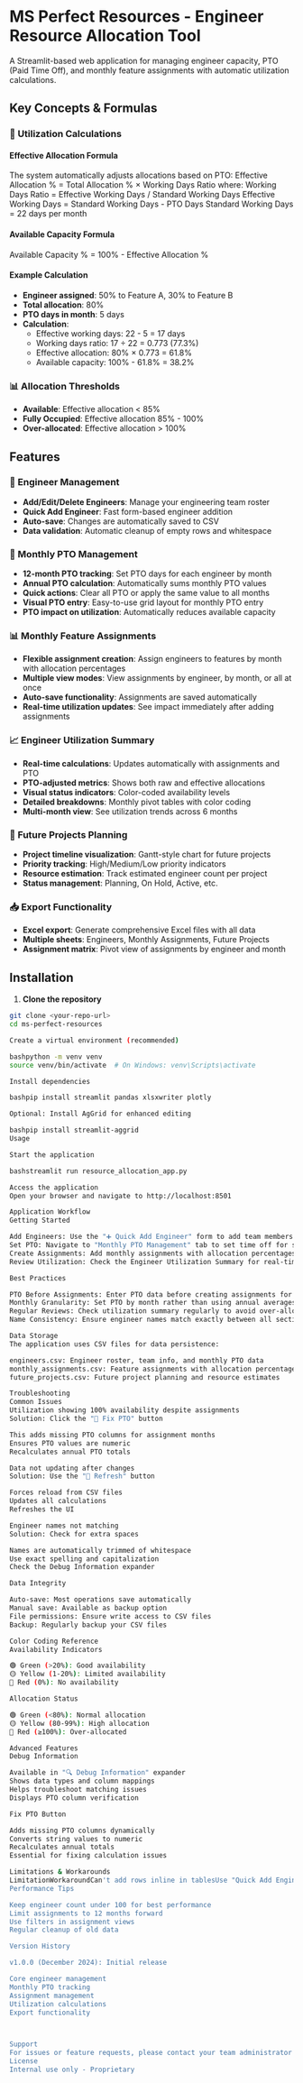 # MS Perfect Resources - Engineer Resource Allocation Tool

A Streamlit-based web application for managing engineer capacity, PTO (Paid Time Off), and monthly feature assignments with automatic utilization calculations.

## Key Concepts & Formulas

### 🧮 Utilization Calculations

#### Effective Allocation Formula
The system automatically adjusts allocations based on PTO:
Effective Allocation % = Total Allocation % × Working Days Ratio
where:
Working Days Ratio = Effective Working Days / Standard Working Days
Effective Working Days = Standard Working Days - PTO Days
Standard Working Days = 22 days per month

#### Available Capacity Formula
Available Capacity % = 100% - Effective Allocation %

#### Example Calculation
- **Engineer assigned**: 50% to Feature A, 30% to Feature B
- **Total allocation**: 80%
- **PTO days in month**: 5 days
- **Calculation**:
  - Effective working days: 22 - 5 = 17 days
  - Working days ratio: 17 ÷ 22 = 0.773 (77.3%)
  - Effective allocation: 80% × 0.773 = 61.8%
  - Available capacity: 100% - 61.8% = 38.2%

### 📊 Allocation Thresholds
- **Available**: Effective allocation < 85%
- **Fully Occupied**: Effective allocation 85% - 100%
- **Over-allocated**: Effective allocation > 100%

## Features

### 👥 Engineer Management
- **Add/Edit/Delete Engineers**: Manage your engineering team roster
- **Quick Add Engineer**: Fast form-based engineer addition
- **Auto-save**: Changes are automatically saved to CSV
- **Data validation**: Automatic cleanup of empty rows and whitespace

### 📅 Monthly PTO Management
- **12-month PTO tracking**: Set PTO days for each engineer by month
- **Annual PTO calculation**: Automatically sums monthly PTO values
- **Quick actions**: Clear all PTO or apply the same value to all months
- **Visual PTO entry**: Easy-to-use grid layout for monthly PTO entry
- **PTO impact on utilization**: Automatically reduces available capacity

### 📊 Monthly Feature Assignments
- **Flexible assignment creation**: Assign engineers to features by month with allocation percentages
- **Multiple view modes**: View assignments by engineer, by month, or all at once
- **Auto-save functionality**: Assignments are saved automatically
- **Real-time utilization updates**: See impact immediately after adding assignments

### 📈 Engineer Utilization Summary
- **Real-time calculations**: Updates automatically with assignments and PTO
- **PTO-adjusted metrics**: Shows both raw and effective allocations
- **Visual status indicators**: Color-coded availability levels
- **Detailed breakdowns**: Monthly pivot tables with color coding
- **Multi-month view**: See utilization trends across 6 months

### 🚀 Future Projects Planning
- **Project timeline visualization**: Gantt-style chart for future projects
- **Priority tracking**: High/Medium/Low priority indicators
- **Resource estimation**: Track estimated engineer count per project
- **Status management**: Planning, On Hold, Active, etc.

### 📥 Export Functionality
- **Excel export**: Generate comprehensive Excel files with all data
- **Multiple sheets**: Engineers, Monthly Assignments, Future Projects
- **Assignment matrix**: Pivot view of assignments by engineer and month

## Installation

1. **Clone the repository**
```bash
git clone <your-repo-url>
cd ms-perfect-resources

Create a virtual environment (recommended)

bashpython -m venv venv
source venv/bin/activate  # On Windows: venv\Scripts\activate

Install dependencies

bashpip install streamlit pandas xlsxwriter plotly

Optional: Install AgGrid for enhanced editing

bashpip install streamlit-aggrid
Usage

Start the application

bashstreamlit run resource_allocation_app.py

Access the application
Open your browser and navigate to http://localhost:8501

Application Workflow
Getting Started

Add Engineers: Use the "➕ Quick Add Engineer" form to add team members
Set PTO: Navigate to "Monthly PTO Management" tab to set time off for specific months
Create Assignments: Add monthly assignments with allocation percentages
Review Utilization: Check the Engineer Utilization Summary for real-time availability

Best Practices

PTO Before Assignments: Enter PTO data before creating assignments for accurate calculations
Monthly Granularity: Set PTO by month rather than using annual averages
Regular Reviews: Check utilization summary regularly to avoid over-allocation
Name Consistency: Ensure engineer names match exactly between all sections

Data Storage
The application uses CSV files for data persistence:

engineers.csv: Engineer roster, team info, and monthly PTO data
monthly_assignments.csv: Feature assignments with allocation percentages
future_projects.csv: Future project planning and resource estimates

Troubleshooting
Common Issues
Utilization showing 100% availability despite assignments
Solution: Click the "🔧 Fix PTO" button

This adds missing PTO columns for assignment months
Ensures PTO values are numeric
Recalculates annual PTO totals

Data not updating after changes
Solution: Use the "🔄 Refresh" button

Forces reload from CSV files
Updates all calculations
Refreshes the UI

Engineer names not matching
Solution: Check for extra spaces

Names are automatically trimmed of whitespace
Use exact spelling and capitalization
Check the Debug Information expander

Data Integrity

Auto-save: Most operations save automatically
Manual save: Available as backup option
File permissions: Ensure write access to CSV files
Backup: Regularly backup your CSV files

Color Coding Reference
Availability Indicators

🟢 Green (>20%): Good availability
🟡 Yellow (1-20%): Limited availability
🔴 Red (0%): No availability

Allocation Status

🟢 Green (<80%): Normal allocation
🟡 Yellow (80-99%): High allocation
🔴 Red (≥100%): Over-allocated

Advanced Features
Debug Information

Available in "🔍 Debug Information" expander
Shows data types and column mappings
Helps troubleshoot matching issues
Displays PTO column verification

Fix PTO Button

Adds missing PTO columns dynamically
Converts string values to numeric
Recalculates annual totals
Essential for fixing calculation issues

Limitations & Workarounds
LimitationWorkaroundCan't add rows inline in tablesUse "Quick Add Engineer" formExcel export data onlyNo formulas in exportMonthly PTO columns must existUse "Fix PTO" buttonName matching is exactCheck Debug Information
Performance Tips

Keep engineer count under 100 for best performance
Limit assignments to 12 months forward
Use filters in assignment views
Regular cleanup of old data

Version History

v1.0.0 (December 2024): Initial release

Core engineer management
Monthly PTO tracking
Assignment management
Utilization calculations
Export functionality



Support
For issues or feature requests, please contact your team administrator or submit through internal channels.
License
Internal use only - Proprietary
